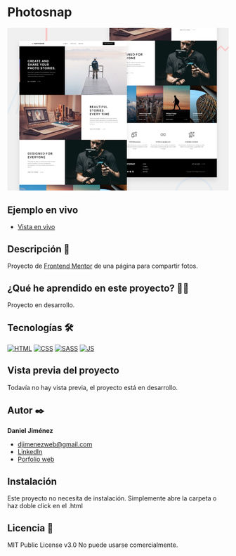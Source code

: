 # Photosnap

![Imagen del proyecto](https://github.com/djimenezweb/photosnap/blob/main/design/preview.jpg?raw=true)

## Ejemplo en vivo

- [Vista en vivo](https://djimenezweb.github.io/photosnap)

## Descripción 📑

Proyecto de [Frontend Mentor](https://www.frontendmentor.io/challenges/photosnap-multipage-website-nMDSrNmNW) de una página para compartir fotos.

## ¿Qué he aprendido en este proyecto? 🙇🏻

Proyecto en desarrollo.

## Tecnologías 🛠

<!-- Iconos sacados de: https://github.com/hendrasob/badges/blob/master/README.md y https://github.com/alexandresanlim/Badges4-README.md-Profile -->

[![HTML](https://img.shields.io/badge/HTML5-E34F26?style=for-the-badge&logo=html5&logoColor=white)](https://es.wikipedia.org/wiki/HTML5)
[![CSS](https://img.shields.io/badge/CSS3-1572B6?style=for-the-badge&logo=css3&logoColor=white)](https://es.wikipedia.org/wiki/CSS)
[![SASS](https://img.shields.io/badge/SASS-hotpink.svg?style=for-the-badge&logo=SASS&logoColor=white)](https://es.wikipedia.org/wiki/Sass)
[![JS](https://img.shields.io/badge/JavaScript-F7DF1E?style=for-the-badge&logo=javascript&logoColor=black)](https://es.wikipedia.org/wiki/JavaScript)

## Vista previa del proyecto

Todavía no hay vista previa, el proyecto está en desarrollo.

<!--
Si quieres echar un vistazo al proyecto, te recomiendo:

![Captura del proyecto para escritorio](https://github.com/djimenezweb/loopstudios/blob/main/design/desktop-design.jpg?raw=true)

<img src="https://github.com/djimenezweb/loopstudios/blob/main/design/mobile-design.jpg?raw=true" alt="Captura del proyecto para móvil" width="300px">
-->

## Autor ✒️

**Daniel Jiménez**

- <a href="mailto:djimenezweb@gmail.com">djimenezweb@gmail.com</a>
- [LinkedIn](https://www.linkedin.com/in/djimenezweb)
- [Porfolio web](https://www.djimenezweb.com)

## Instalación

Este proyecto no necesita de instalación. Simplemente abre la carpeta o haz doble click en el .html

## Licencia 📄

MIT Public License v3.0
No puede usarse comercialmente.